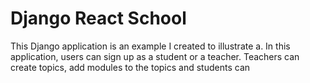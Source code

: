 # Django React School

This Django application is an example I created to illustrate a. In
this application, users can sign up as a student or a teacher.
Teachers can create topics, add modules to the topics and students can
